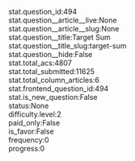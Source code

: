 stat.question_id:494  
stat.question__article__live:None  
stat.question__article__slug:None  
stat.question__title:Target Sum  
stat.question__title_slug:target-sum  
stat.question__hide:False  
stat.total_acs:4807  
stat.total_submitted:11625  
stat.total_column_articles:6  
stat.frontend_question_id:494  
stat.is_new_question:False  
status:None  
difficulty.level:2  
paid_only:False  
is_favor:False  
frequency:0  
progress:0  

